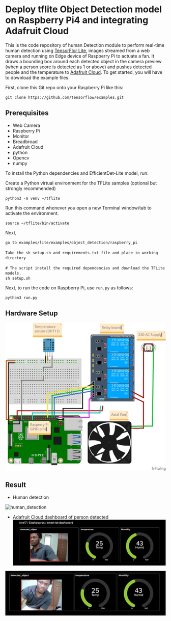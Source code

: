 # Deploy tflite Object Detection model on Raspberry Pi4 and integrating Adafruit Cloud 

This is the code repository of human Detection module to perform real-time human detection using [TensorFlor Lite](https://www.tensorflow.org/lite), images streamed from a web camera and running on Edge device of Raspberry Pi to actuate a fan. It draws a bounding box around each detected object in the camera preview (when a person score is detected as 1 or above) and pushes detected people and the temperature to [Adafruit Cloud](https://www.adafruit.com/). To get started, you will have to download the example files.

First, clone this Git repo onto your Raspberry Pi like this:
```
git clone https://github.com/tensorflow/examples.git
```

## Prerequisites
* Web Camera
* Raspberry Pi
* Monitor
* Breadbroad
* Adafruit Cloud
* python 
* Opencv  
* numpy

To install the Python dependencies and EfficientDet-Lite model, run:

Create a Python virtual environment for the TFLite samples (optional but strongly recommended)
```
python3 -m venv ~/tflite
```
Run this command whenever you open a new Terminal window/tab to activate the environment.
```
source ~/tflite/bin/activate
```
Next,

```
go to examples/lite/examples/object_detection/raspberry_pi

Take the sh setup.sh and requirements.txt file and place in working directory

# The script install the required dependencies and download the TFLite models.
sh setup.sh
```

Next, to run the code on Raspberry Pi, use `run.py` as follows:

```
python3 run.py 
```
## Hardware Setup

![Sensor_and_actuation_unit_bb](/Assets/Sensor_and_actuation_unit_bb.jpg)

## Result
* Human detection 

![human_detection](/Assets/human_detection.gif)

* Adafruit Cloud dashboard of person detected
![cloud1](/Assets/cloud1.png)

![cloud2](/Assets/cloud2.png)